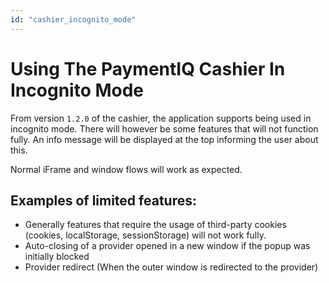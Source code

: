 ```yaml
---
id: "cashier_incognito_mode"
---
```


# Using The PaymentIQ Cashier In Incognito Mode

From version `1.2.0` of the cashier, the application supports being used in incognito mode. There will however be some features that will not function fully.
An info message will be displayed at the top informing the user about this.

Normal iFrame and window flows will work as expected.

## Examples of limited features:

- Generally features that require the usage of third-party cookies (cookies, localStorage, sessionStorage) will not work fully.
- Auto-closing of a provider opened in a new window if the popup was initially blocked
- Provider redirect (When the outer window is redirected to the provider)
